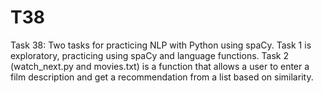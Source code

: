 # T38
Task 38: Two tasks for practicing NLP with Python using spaCy. 
Task 1 is exploratory, practicing using spaCy and language functions.
Task 2 (watch_next.py and movies.txt) is a function that allows a user to enter a film description and get a recommendation from a list based on similarity. 
